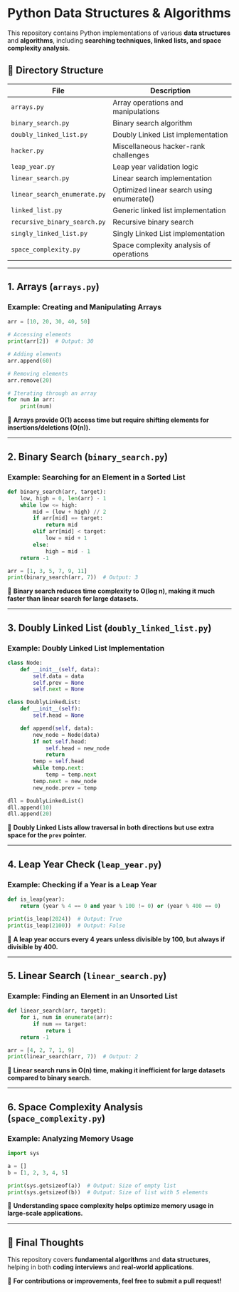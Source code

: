 # Python Data Structures & Algorithms

This repository contains Python implementations of various **data structures** and **algorithms**, including **searching techniques, linked lists, and space complexity analysis**.

## 📂 Directory Structure

| File                        | Description |
|-----------------------------|-------------|
| `arrays.py`                 | Array operations and manipulations |
| `binary_search.py`          | Binary search algorithm |
| `doubly_linked_list.py`     | Doubly Linked List implementation |
| `hacker.py`                 | Miscellaneous hacker-rank challenges |
| `leap_year.py`              | Leap year validation logic |
| `linear_search.py`          | Linear search implementation |
| `linear_search_enumerate.py`| Optimized linear search using enumerate() |
| `linked_list.py`            | Generic linked list implementation |
| `recursive_binary_search.py`| Recursive binary search |
| `singly_linked_list.py`     | Singly Linked List implementation |
| `space_complexity.py`       | Space complexity analysis of operations |

---

## **1. Arrays (`arrays.py`)**
### **Example: Creating and Manipulating Arrays**
```python
arr = [10, 20, 30, 40, 50]

# Accessing elements
print(arr[2])  # Output: 30

# Adding elements
arr.append(60)

# Removing elements
arr.remove(20)

# Iterating through an array
for num in arr:
    print(num)
```
📌 **Arrays provide O(1) access time but require shifting elements for insertions/deletions (O(n)).**

---

## **2. Binary Search (`binary_search.py`)**
### **Example: Searching for an Element in a Sorted List**
```python
def binary_search(arr, target):
    low, high = 0, len(arr) - 1
    while low <= high:
        mid = (low + high) // 2
        if arr[mid] == target:
            return mid
        elif arr[mid] < target:
            low = mid + 1
        else:
            high = mid - 1
    return -1

arr = [1, 3, 5, 7, 9, 11]
print(binary_search(arr, 7))  # Output: 3
```
📌 **Binary search reduces time complexity to O(log n), making it much faster than linear search for large datasets.**

---

## **3. Doubly Linked List (`doubly_linked_list.py`)**
### **Example: Doubly Linked List Implementation**
```python
class Node:
    def __init__(self, data):
        self.data = data
        self.prev = None
        self.next = None

class DoublyLinkedList:
    def __init__(self):
        self.head = None

    def append(self, data):
        new_node = Node(data)
        if not self.head:
            self.head = new_node
            return
        temp = self.head
        while temp.next:
            temp = temp.next
        temp.next = new_node
        new_node.prev = temp

dll = DoublyLinkedList()
dll.append(10)
dll.append(20)
```
📌 **Doubly Linked Lists allow traversal in both directions but use extra space for the `prev` pointer.**

---

## **4. Leap Year Check (`leap_year.py`)**
### **Example: Checking if a Year is a Leap Year**
```python
def is_leap(year):
    return (year % 4 == 0 and year % 100 != 0) or (year % 400 == 0)

print(is_leap(2024))  # Output: True
print(is_leap(2100))  # Output: False
```
📌 **A leap year occurs every 4 years unless divisible by 100, but always if divisible by 400.**

---

## **5. Linear Search (`linear_search.py`)**
### **Example: Finding an Element in an Unsorted List**
```python
def linear_search(arr, target):
    for i, num in enumerate(arr):
        if num == target:
            return i
    return -1

arr = [4, 2, 7, 1, 9]
print(linear_search(arr, 7))  # Output: 2
```
📌 **Linear search runs in O(n) time, making it inefficient for large datasets compared to binary search.**

---

## **6. Space Complexity Analysis (`space_complexity.py`)**
### **Example: Analyzing Memory Usage**
```python
import sys

a = []
b = [1, 2, 3, 4, 5]

print(sys.getsizeof(a))  # Output: Size of empty list
print(sys.getsizeof(b))  # Output: Size of list with 5 elements
```
📌 **Understanding space complexity helps optimize memory usage in large-scale applications.**

---

## 🚀 **Final Thoughts**
This repository covers **fundamental algorithms** and **data structures**, helping in both **coding interviews** and **real-world applications**.  

📌 **For contributions or improvements, feel free to submit a pull request!**
